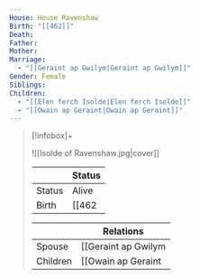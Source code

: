 ```yaml
---
House: House Ravenshaw
Birth: "[[462]]"
Death: 
Father: 
Mother: 
Marriage:
  - "[[Geraint ap Gwilym|Geraint ap Gwilym]]"
Gender: Female
Siblings: 
Children:
  - "[[Elen ferch Isolde|Elen ferch Isolde]]"
  - "[[Owain ap Geraint|Owain ap Geraint]]"
---
```


 >[!infobox]+
 >
 >![[Isolde of Ravenshaw.jpg|cover]]
 >
 >|| Status   |
> | ---- | ---- |
> |Status| Alive|
> |Birth|[[462|462]] <small>(Age 23)</small>  |
>
>||Relations |
>|--|--------|
>|Spouse| [[Geraint ap Gwilym|Geraint ap Gwilym]] |
>|Children|[[Owain ap Geraint|Owain ap Geraint]], [[Elen ferch Isolde|Elen ferch Isolde]]|
>


